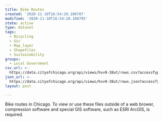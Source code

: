 ```yaml
---
title: Bike Routes
created: '2020-11-10T16:54:20.100787'
modified: '2020-11-10T16:54:20.100795'
state: active
type: dataset
tags:
  - Bicycling
  - Gis
  - Map_layer
  - Shapefiles
  - Sustainability
groups:
  - Local Government
csv_url: >-
  https://data.cityofchicago.org/api/views/hvv9-38ut/rows.csv?accessType=DOWNLOAD
json_url: >-
  https://data.cityofchicago.org/api/views/hvv9-38ut/rows.json?accessType=DOWNLOAD
layout: post

---
```

Bike routes in Chicago. To view or use these files outside of a web brower, compression software and special GIS software, such as ESRI ArcGIS, is required.
